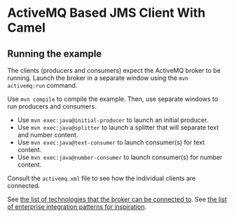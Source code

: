 # ActiveMQ Based JMS Client With Camel

## Running the example

The clients (producers and consumers) expect the ActiveMQ broker to be running.
Launch the broker in a separate window using the `mvn activemq:run` command.

Use `mvn compile` to compile the example.
Then, use separate windows to run producers and consumers.

- Use `mvn exec:java@initial-producer` to launch an initial producer.
- Use `mvn exec:java@splitter` to launch a splitter that will separate text and number content.
- Use `mvn exec:java@text-consumer` to launch consumer(s) for text content.
- Use `mvn exec:java@number-consumer` to launch consumer(s) for number content.

Consult the `activemq.xml` file to see how the individual clients are connected.

See [the list of technologies that the broker can be connected to](https://camel.apache.org/components/latest/index.html).
See [the list of enterprise integration patterns for inspiration](https://camel.apache.org/components/latest/eips/enterprise-integration-patterns.html).

